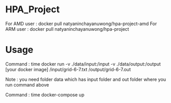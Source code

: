 # HPA_Project
For AMD user : docker pull natyaninchayanuwong/hpa-project-amd
For ARM user : docker pull natyaninchayanuwong/hpa-project

# Usage
Command : time docker run -v ./data/input:/input  -v ./data/output:/output [your docker image] /input/grid-6-7.txt /output/grid-6-7.out

Note : you need folder data which has input folder and out folder where you run command above

Command : time docker-compose up 

